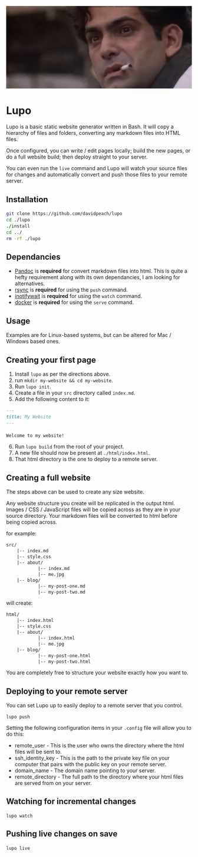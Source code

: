 <img src="lupo.jpg" />

# Lupo

Lupo is a basic static website generator written in Bash. It will
copy a hierarchy of files and folders, converting any markdown files
into HTML files.

Once configured, you can write / edit pages locally; build the new
pages, or do a full website build; then deploy straight to your server.

You can even run the `live` command and Lupo will watch your source files 
for changes and automatically convert and push those files to your 
remote server.

## Installation
```bash
git clone https://github.com/davidpeach/lupo
cd ./lupo
./install
cd ../
rm -rf ./lupo
```

## Dependancies
- [Pandoc](https://pandoc.org/installing.html) is **required** for convert markdown files into html. This is quite a hefty requirement along with its own dependancies, I am looking for alternatives.
- [rsync](https://rsync.samba.org/) is **required** for using the `push` command.
- [inotifywait](https://man.archlinux.org/man/inotifywait.1) is **required** for using the `watch` command.
- [docker](https://docs.docker.com/engine/install/) is **required** for using the `serve` command.

## Usage

Examples are for Linux-based systems, but can be altered for Mac / Windows based ones.

## Creating your first page
1. Install `lupo` as per the directions above.
2. run `mkdir my-website && cd my-website`.
3. Run `lupo init`.
4. Create a file in your `src` directory called `index.md`.
5. Add the following content to it:
```markdown
---
title: My Website
---

Welcome to my website!
```
6. Run `lupo build` from the root of your project.
7. A new file should now be present at `./html/index.html`.
8. That html directory is the one to deploy to a remote server.

## Creating a full website
The steps above can be used to create any size website.

Any website structure you create will be replicated in the output html.
Images / CSS / JavaScript files will be copied across as they are in your source directory.
Your markdown files will be converted to html before being copied across.

for example:

```
src/
    |-- index.md
    |-- style.css
    |-- about/ 
            |-- index.md
            |-- me.jpg
    |-- blog/
            |-- my-post-one.md
            |-- my-post-two.md
```
will create:
```
html/
    |-- index.html
    |-- style.css
    |-- about/ 
            |-- index.html
            |-- me.jpg
    |-- blog/
            |-- my-post-one.html
            |-- my-post-two.html
```

You are completely free to structure your website exactly how you want to.

## Deploying to your remote server

You can set Lupo up to easily deploy to a remote server that you control.

```
lupo push
```

Setting the following configuration items in your `.config` file will allow you to do this:

- remote_user - This is the user who owns the directory where the html files will be sent to.
- ssh_identity_key - This is the path to the private key file on your computer that pairs with the public key on your remote server.
- domain_name - The domain name pointing to your server.
- remote_directory - The full path to the directory where your html files are served from on your server.

## Watching for incremental changes

```
lupo watch
```

## Pushing live changes on save

```
lupo live
```
